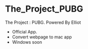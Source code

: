 # The_Project_PUBG
The Project : PUBG. Powered By Elliot

- Official App.
- Convert webpage to mac app
- Windows soon
